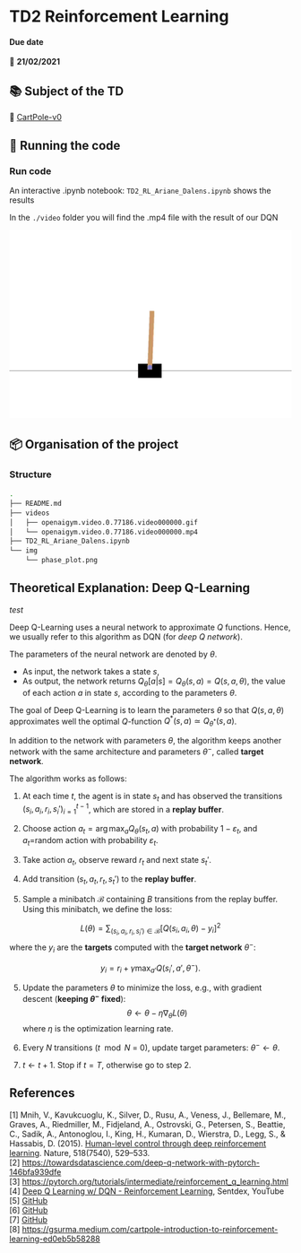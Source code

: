 # TD2 Reinforcement Learning 

#### Due date
:calendar: **21/02/2021**  


## :books: Subject of the TD  
:mountain_cableway: [CartPole-v0](https://gym.openai.com/envs/CartPole-v0/)

## :runner: Running the code
### Run code 

An interactive .ipynb notebook: ``TD2_RL_Ariane_Dalens.ipynb`` shows the results 

In the ``./video`` folder you will find the .mp4 file with the result of our DQN

![CartPole](https://raw.githubusercontent.com/ArianeDlns/rl-practice/master/TD2_cartpole_DQNN/videos/openaigym.video.0.77186.video000000.gif)

## :package: Organisation of the project

### Structure

```bash 
.
├── README.md
├── videos
│   ├── openaigym.video.0.77186.video000000.gif
│   └── openaigym.video.0.77186.video000000.mp4
├── TD2_RL_Ariane_Dalens.ipynb
└── img
    └── phase_plot.png
```

## Theoretical Explanation: Deep Q-Learning 

$test$

Deep Q-Learning uses a neural network to approximate $Q$ functions. Hence, we usually refer to this algorithm as DQN (for *deep Q network*).

The parameters of the neural network are denoted by $\theta$. 
*   As input, the network takes a state $s$,
*   As output, the network returns $Q_\theta [a | s] = Q_\theta (s,a) = Q(s, a, \theta)$, the value of each action $a$ in state $s$, according to the parameters $\theta$.


The goal of Deep Q-Learning is to learn the parameters $\theta$ so that $Q(s, a, \theta)$ approximates well the optimal $Q$-function $Q^*(s, a) \simeq Q_{\theta^*} (s,a)$. 

In addition to the network with parameters $\theta$, the algorithm keeps another network with the same architecture and parameters $\theta^-$, called **target network**.

The algorithm works as follows:

1.   At each time $t$, the agent is in state $s_t$ and has observed the transitions $(s_i, a_i, r_i, s_i')_{i=1}^{t-1}$, which are stored in a **replay buffer**.

2.  Choose action $a_t = \arg\max_a Q_\theta(s_t, a)$ with probability $1-\varepsilon_t$, and $a_t$=random action with probability $\varepsilon_t$. 

3. Take action $a_t$, observe reward $r_t$ and next state $s_t'$.

4. Add transition $(s_t, a_t, r_t, s_t')$ to the **replay buffer**.

4.  Sample a minibatch $\mathcal{B}$ containing $B$ transitions from the replay buffer. Using this minibatch, we define the loss:

$$
L(\theta) = \sum_{(s_i, a_i, r_i, s_i') \in \mathcal{B}}
\left[
Q(s_i, a_i, \theta) -  y_i
\right]^2
$$
where the $y_i$ are the **targets** computed with the **target network** $\theta^-$:

$$
y_i = r_i + \gamma \max_{a'} Q(s_i', a', \theta^-).
$$

5. Update the parameters $\theta$ to minimize the loss, e.g., with gradient descent (**keeping $\theta^-$ fixed**): 
$$
\theta \gets \theta - \eta \nabla_\theta L(\theta)
$$
where $\eta$ is the optimization learning rate. 

6. Every $N$ transitions ($t\mod N$ = 0), update target parameters: $\theta^- \gets \theta$.

7. $t \gets t+1$. Stop if $t = T$, otherwise go to step 2.


## References 
[1] Mnih, V., Kavukcuoglu, K., Silver, D., Rusu, A., Veness, J., Bellemare, M., Graves, A., Riedmiller, M., Fidjeland, A., Ostrovski, G., Petersen, S., Beattie, C., Sadik, A., Antonoglou, I., King, H., Kumaran, D., Wierstra, D., Legg, S., & Hassabis, D. (2015). [Human-level control through deep reinforcement learning](http://dx.doi.org/10.1038/nature14236). Nature, 518(7540), 529–533.  
[2] https://towardsdatascience.com/deep-q-network-with-pytorch-146bfa939dfe  
[3] https://pytorch.org/tutorials/intermediate/reinforcement_q_learning.html   
[4] [Deep Q Learning w/ DQN - Reinforcement Learning](https://www.youtube.com/watch?v=t3fbETsIBCY), Sentdex, YouTube   
[5] [GitHub](https://github.com/gle-bellier/dueling-network-architectures/blob/8519a0932d6e55d0f5cf40dd841ad11dbc7edad5/notebooks/Deep_Q_Learning.ipynb)  
[6] [GitHub](https://github.com/amathsow/machine-learning/blob/master/DQN.ipynb)  
[7] [GitHub](https://github.com/Volviane/Reinforcement-learning/blob/master/Practical_Session_DQN.ipynb)   
[8] https://gsurma.medium.com/cartpole-introduction-to-reinforcement-learning-ed0eb5b58288